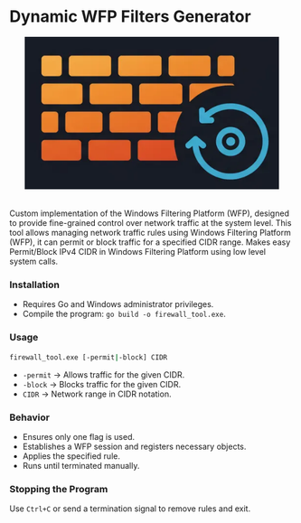 # Dynamic WFP Filters Generator

<div align="center">
  <img src="logo.PNG" width="450">
</div>
<br>

Custom implementation of the Windows Filtering Platform (WFP), designed to provide fine-grained control over network traffic at the system level. This tool allows managing network traffic rules using Windows Filtering Platform (WFP), it can permit or block traffic for a specified CIDR range.
Makes easy Permit/Block IPv4 CIDR in Windows Filtering Platform using low level system calls. 

### Installation
- Requires Go and Windows administrator privileges.
- Compile the program: `go build -o firewall_tool.exe`.

### Usage
```sh
firewall_tool.exe [-permit|-block] CIDR
```
- `-permit` → Allows traffic for the given CIDR.
- `-block` → Blocks traffic for the given CIDR.
- `CIDR` → Network range in CIDR notation.

### Behavior
- Ensures only one flag is used.
- Establishes a WFP session and registers necessary objects.
- Applies the specified rule.
- Runs until terminated manually.

### Stopping the Program
Use `Ctrl+C` or send a termination signal to remove rules and exit.




